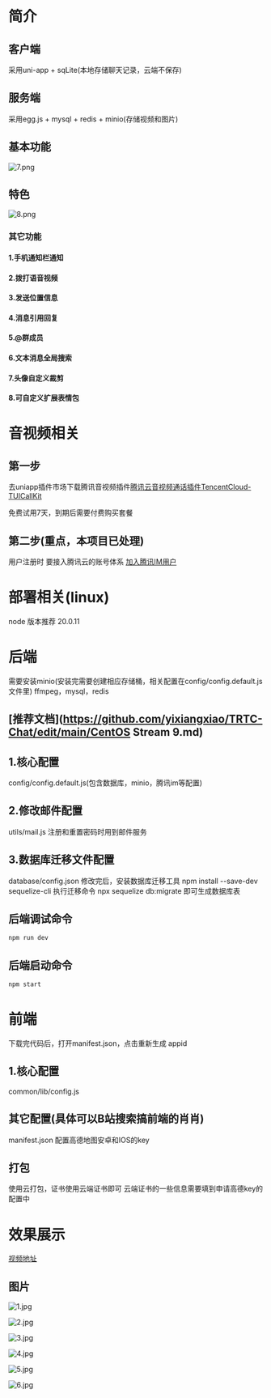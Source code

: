 # 简介
## 客户端
采用uni-app + sqLite(本地存储聊天记录，云端不保存)
## 服务端
采用egg.js + mysql + redis + minio(存储视频和图片)
## 基本功能
![7.png](/images/7.png "1") <!-- 此路径表示图片和MD文件，处于同一目录 -->
## 特色
![8.png](/images/8.png "1") <!-- 此路径表示图片和MD文件，处于同一目录 -->
### 其它功能
#### 1.手机通知栏通知
#### 2.拨打语音视频
#### 3.发送位置信息
#### 4.消息引用回复
#### 5.@群成员
#### 6.文本消息全局搜索
#### 7.头像自定义裁剪
#### 8.可自定义扩展表情包
# 音视频相关

## 第一步
去uniapp插件市场下载腾讯音视频插件[腾讯云音视频通话插件TencentCloud-TUICallKit](https://ext.dcloud.net.cn/plugin?id=9035)

免费试用7天，到期后需要付费购买套餐


## 第二步(重点，本项目已处理)
用户注册时
要接入腾讯云的账号体系
[加入腾讯IM用户](https://cloud.tencent.com/document/product/269/1608)

# 部署相关(linux)
node 版本推荐 20.0.11
# 后端
需要安装minio(安装完需要创建相应存储桶，相关配置在config/config.default.js文件里)
ffmpeg，mysql，redis
## [推荐文档](https://github.com/yixiangxiao/TRTC-Chat/edit/main/CentOS Stream 9.md)

## 1.核心配置
config/config.default.js(包含数据库，minio，腾讯im等配置)

## 2.修改邮件配置
utils/mail.js
注册和重置密码时用到邮件服务


## 3.数据库迁移文件配置
database/config.json
修改完后，安装数据库迁移工具 npm install --save-dev sequelize-cli
执行迁移命令 npx sequelize db:migrate 即可生成数据库表

## 后端调试命令
```js
npm run dev
```
## 后端启动命令
```js
npm start
```

# 前端
下载完代码后，打开manifest.json，点击重新生成 appid
## 1.核心配置
common/lib/config.js

## 其它配置(具体可以B站搜索搞前端的肖肖)
manifest.json 
配置高德地图安卓和IOS的key

## 打包
使用云打包，证书使用云端证书即可
云端证书的一些信息需要填到申请高德key的配置中

# 效果展示
[视频地址](https://www.bilibili.com/video/BV1gR9gYsEac/?vd_source=3c933e9027ab5b0d964aa5bb1769f0a8)

## 图片
![1.jpg](/images/1.jpg "1") <!-- 此路径表示图片和MD文件，处于同一目录 -->

![2.jpg](/images/2.jpg "2") <!-- 此路径表示图片和MD文件，处于同一目录 -->

![3.jpg](/images/3.jpg "3") <!-- 此路径表示图片和MD文件，处于同一目录 -->

![4.jpg](/images/4.jpg "4") <!-- 此路径表示图片和MD文件，处于同一目录 -->

![5.jpg](/images/5.jpg "5") <!-- 此路径表示图片和MD文件，处于同一目录 -->

![6.jpg](/images/6.jpg "6") <!-- 此路径表示图片和MD文件，处于同一目录 -->
